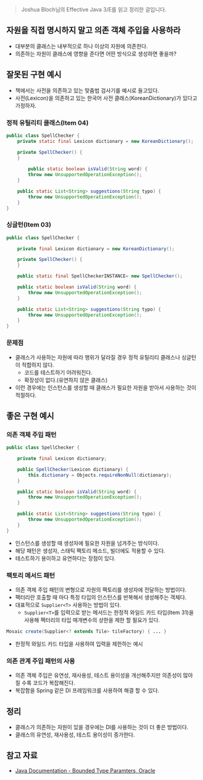 > Joshua Bloch님의 Effective Java 3/E를 읽고 정리한 글입니다.
>

## 자원을 직접 명시하지 말고 의존 객체 주입을 사용하라

- 대부분의 클래스는 내부적으로 하나 이상의 자원에 의존한다.
- 의존하는 자원이 클래스에 영향을 준다면 어떤 방식으로 생성하면 좋을까?

## 잘못된 구현 예시

- 책에서는 사전을 의존하고 있는 맞춤법 검사기를 예시로 들고있다.
- 사전(Lexicon)을 의존하고 있는 한국어 사전 클래스(KoreanDictionary)가 있다고 가정하자.

### 정적 유틸리티 클래스(Item 04)

```java
public class SpellChecker {
    private static final Lexicon dictionary = new KoreanDictionary();

    private SpellChecker() {
    }
		
		public static boolean isValid(String word) {
        throw new UnsupportedOperationException();
    }

    public static List<String> suggestions(String typo) {
        throw new UnsupportedOperationException();
    }
}
```

### 싱글턴(Item 03)

```java
public class SpellChecker {

    private final Lexicon dictionary = new KoreanDictionary();

    private SpellChecker() {
    }

    public static final SpellCheckerINSTANCE= new SpellChecker();

    public static boolean isValid(String word) {
        throw new UnsupportedOperationException();
    }

    public static List<String> suggestions(String typo) {
        throw new UnsupportedOperationException();
    }
}
```

### 문제점

- 클래스가 사용하는 자원에 따라 행위가 달라질 경우 정적 유틸리티 클래스나 싱글턴이 적합하지 않다.
    - 코드를 테스트하기 어려워진다.
    - 확장성이 없다.(유연하지 않은 클래스)
- 이런 경우에는 인스턴스를 생성할 때 클래스가 필요한 자원을 받아서 사용하는 것이 적절하다.

## 좋은 구현 예시

### 의존 객체 주입 패턴

```java
public class SpellChecker {

    private final Lexicon dictionary;

    public SpellChecker(Lexicon dictionary) {
        this.dictionary = Objects.requireNonNull(dictionary);
    }

    public static boolean isValid(String word) {
        throw new UnsupportedOperationException();
    }

    public static List<String> suggestions(String typo) {
        throw new UnsupportedOperationException();
    }
}
```

- 인스턴스를 생성할 때 생성자에 필요한 자원을 넘겨주는 방식이다.
- 해당 패턴은 생성자, 스태틱 팩토리 메소드, 빌더에도 적용할 수 있다.
- 테스트하기 용이하고 유연하다는 장점이 있다.

### 팩토리 메서드 패턴

- 의존 객체 주입 패턴의 변형으로 자원의 팩토리를 생성자에 전달하는 방법이다.
- 팩터리란 호출할 때 마다 특정 타입의 인스턴스를 반복해서 생성해주는 객체다.
- 대표적으로 `Supplier<T>` 사용하는 방법이 있다.
    - `Supplier<T>`를 입력으로 받는 메서드는 한정적 와일드 카드 타입(Item 31)을 사용해 팩터리의 타입 매개변수의 상한을 제한 할 필요가 있다.

```java
Mosaic create(Supplier<? extends Tile> tileFactory) { ... }
```

- 한정적 와일드 카드 타입을 사용하여 입력을 제한하는 예시

### 의존 관계 주입 패턴의 사용

- 의존 객체 주입은 유연성, 재사용성, 테스트 용이성을 개선해주지만 의존성이 많아질 수록 코드가 복잡해진다.
- 복잡함을 Spring 같은 DI 프레임워크를 사용하여 해결 할 수 있다.

## 정리

- 클래스가 의존하는 자원이 있을 경우에는 DI를 사용하는 것이 더 좋은 방법이다.
- 클래스의 유연성, 재사용성, 테스트 용이성이 증가한다.

## 참고 자료

- [Java Documentation - Bounded Type Paramters, Oracle](https://docs.oracle.com/javase/tutorial/java/generics/bounded.html)